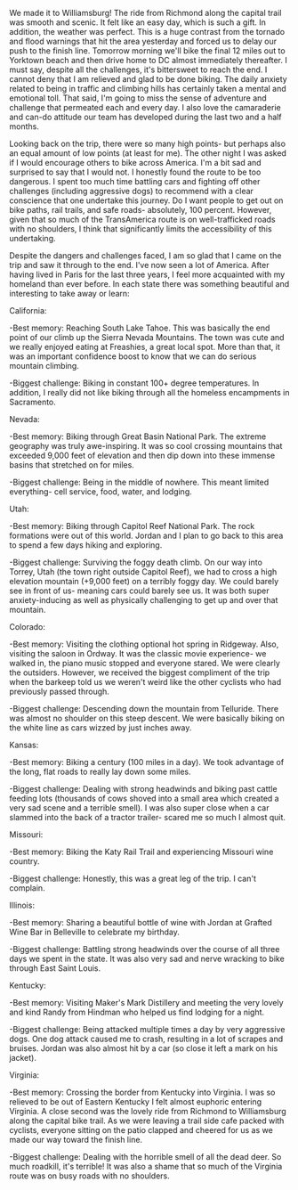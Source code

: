 We made it to Williamsburg!  The ride from Richmond along the capital trail was smooth and scenic.  It felt like an easy day, which is such a gift.  In addition, the weather was perfect.  This is a huge contrast from the tornado and flood warnings that hit the area yesterday and forced us to delay our push to the finish line.  Tomorrow morning we'll bike the final 12 miles out to Yorktown beach and then drive home to DC almost immediately thereafter.  I must say, despite all the challenges, it's bittersweet to reach the end.  I cannot deny that I am relieved and glad to be done biking.  The daily anxiety related to being in traffic and climbing hills has certainly taken a mental and emotional toll.  That said, I'm going to miss the sense of adventure and challenge that permeated each and every day.  I also love the camaraderie and can-do attitude our team has developed during the last two and a half months. 

Looking back on the trip, there were so many high points- but perhaps also an equal amount of low points (at least for me).  The other night I was asked if I would encourage others to bike across America.  I'm a bit sad and surprised to say that I would not.  I honestly found the route to be too dangerous.  I spent too much time battling cars and fighting off other challenges (including aggressive dogs) to recommend with a clear conscience that one undertake this journey.  Do I want people to get out on bike paths, rail trails, and safe roads- absolutely, 100 percent.  However, given that so much of the TransAmerica route is on well-trafficked roads with no shoulders, I think that significantly limits the accessibility of this undertaking.

Despite the dangers and challenges faced, I am so glad that I came on the trip and saw it through to the end.  I've now seen a lot of America.  After having lived in Paris for the last three years, I feel more acquainted with my homeland than ever before.  In each state there was something beautiful and interesting to take away or learn:

California:

-Best memory:  Reaching South Lake Tahoe.  This was basically the end point of our climb up the Sierra Nevada Mountains.  The town was cute and we really enjoyed eating at Freashies, a great local spot.  More than that, it was an important confidence boost to know that we can do serious mountain climbing.

-Biggest challenge:  Biking in constant 100+ degree temperatures.  In addition, I really did not like biking through all the homeless encampments in Sacramento.

Nevada:

-Best memory: Biking through Great Basin National Park.  The extreme geography was truly awe-inspiring.  It was so cool crossing mountains that exceeded 9,000 feet of elevation and then dip down into these immense basins that stretched on for miles.

-Biggest challenge: Being in the middle of nowhere.  This meant limited everything- cell service, food, water, and lodging.

Utah:

-Best memory: Biking through Capitol Reef National Park.  The rock formations were out of this world.  Jordan and I plan to go back to this area to spend a few days hiking and exploring.

-Biggest challenge: Surviving the foggy death climb.  On our way into Torrey, Utah (the town right outside Capitol Reef), we had to cross a high elevation mountain (+9,000 feet) on a terribly foggy day.  We could barely see in front of us- meaning cars could barely see us.  It was both super anxiety-inducing as well as physically challenging to get up and over that mountain.

Colorado:

-Best memory: Visiting the clothing optional hot spring in Ridgeway.  Also, visiting the saloon in Ordway.  It was the classic movie experience- we walked in, the piano music stopped and everyone stared.  We were clearly the outsiders.  However, we received the biggest compliment of the trip when the barkeep told us we weren't weird like the other cyclists who had previously passed through.

-Biggest challenge: Descending down the mountain from Telluride.  There was almost no shoulder on this steep descent.  We were basically biking on the white line as cars wizzed by just inches away.

Kansas:

-Best memory: Biking a century (100 miles in a day).  We took advantage of the long, flat roads to really lay down some miles.

-Biggest challenge: Dealing with strong headwinds and biking past cattle feeding lots (thousands of cows shoved into a small area which created a very sad scene and a terrible smell).  I was also super close when a car slammed into the back of a tractor trailer- scared me so much I almost quit.

Missouri:

-Best memory: Biking the Katy Rail Trail and experiencing Missouri wine country.  

-Biggest challenge: Honestly, this was a great leg of the trip.  I can't complain.

Illinois:

-Best memory: Sharing a beautiful bottle of wine with Jordan at Grafted Wine Bar in Belleville to celebrate my birthday. 

-Biggest challenge: Battling strong headwinds over the course of all three days we spent in the state.  It was also very sad and nerve wracking to bike through East Saint Louis.

Kentucky:

-Best memory: Visiting Maker's Mark Distillery and meeting the very lovely and kind Randy from Hindman who helped us find lodging for a night.

-Biggest challenge: Being attacked multiple times a day by very aggressive dogs.  One dog attack caused me to crash, resulting in a lot of scrapes and bruises.  Jordan was also almost hit by a car (so close it left a mark on his jacket).

Virginia:

-Best memory: Crossing the border from Kentucky into Virginia.  I was so relieved to be out of Eastern Kentucky I felt almost euphoric entering Virginia.  A close second was the lovely ride from Richmond to Williamsburg along the capital bike trail.  As we were leaving a trail side cafe packed with cyclists, everyone sitting on the patio clapped and cheered for us as we made our way toward the finish line.

-Biggest challenge: Dealing with the horrible smell of all the dead deer.  So much roadkill, it's terrible!  It was also a shame that so much of the Virginia route was on busy roads with no shoulders.

